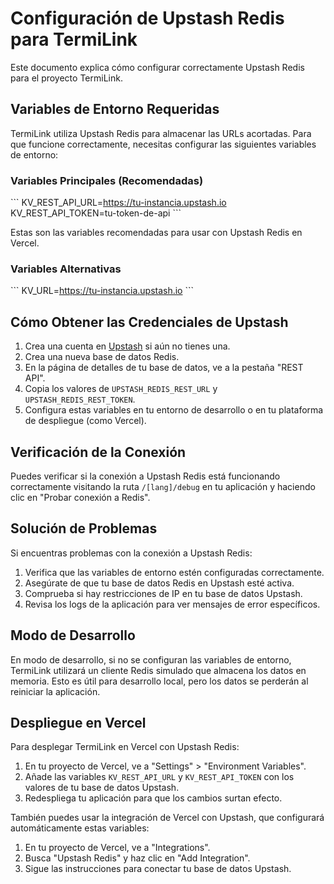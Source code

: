 # Configuración de Upstash Redis para TermiLink

Este documento explica cómo configurar correctamente Upstash Redis para el proyecto TermiLink.

## Variables de Entorno Requeridas

TermiLink utiliza Upstash Redis para almacenar las URLs acortadas. Para que funcione correctamente, necesitas configurar las siguientes variables de entorno:

### Variables Principales (Recomendadas)

\`\`\`
KV_REST_API_URL=https://tu-instancia.upstash.io
KV_REST_API_TOKEN=tu-token-de-api
\`\`\`

Estas son las variables recomendadas para usar con Upstash Redis en Vercel.

### Variables Alternativas

\`\`\`
KV_URL=https://tu-instancia.upstash.io
\`\`\`

## Cómo Obtener las Credenciales de Upstash

1. Crea una cuenta en [Upstash](https://upstash.com/) si aún no tienes una.
2. Crea una nueva base de datos Redis.
3. En la página de detalles de tu base de datos, ve a la pestaña "REST API".
4. Copia los valores de `UPSTASH_REDIS_REST_URL` y `UPSTASH_REDIS_REST_TOKEN`.
5. Configura estas variables en tu entorno de desarrollo o en tu plataforma de despliegue (como Vercel).

## Verificación de la Conexión

Puedes verificar si la conexión a Upstash Redis está funcionando correctamente visitando la ruta `/[lang]/debug` en tu aplicación y haciendo clic en "Probar conexión a Redis".

## Solución de Problemas

Si encuentras problemas con la conexión a Upstash Redis:

1. Verifica que las variables de entorno estén configuradas correctamente.
2. Asegúrate de que tu base de datos Redis en Upstash esté activa.
3. Comprueba si hay restricciones de IP en tu base de datos Upstash.
4. Revisa los logs de la aplicación para ver mensajes de error específicos.

## Modo de Desarrollo

En modo de desarrollo, si no se configuran las variables de entorno, TermiLink utilizará un cliente Redis simulado que almacena los datos en memoria. Esto es útil para desarrollo local, pero los datos se perderán al reiniciar la aplicación.

## Despliegue en Vercel

Para desplegar TermiLink en Vercel con Upstash Redis:

1. En tu proyecto de Vercel, ve a "Settings" > "Environment Variables".
2. Añade las variables `KV_REST_API_URL` y `KV_REST_API_TOKEN` con los valores de tu base de datos Upstash.
3. Redespliega tu aplicación para que los cambios surtan efecto.

También puedes usar la integración de Vercel con Upstash, que configurará automáticamente estas variables:

1. En tu proyecto de Vercel, ve a "Integrations".
2. Busca "Upstash Redis" y haz clic en "Add Integration".
3. Sigue las instrucciones para conectar tu base de datos Upstash.
